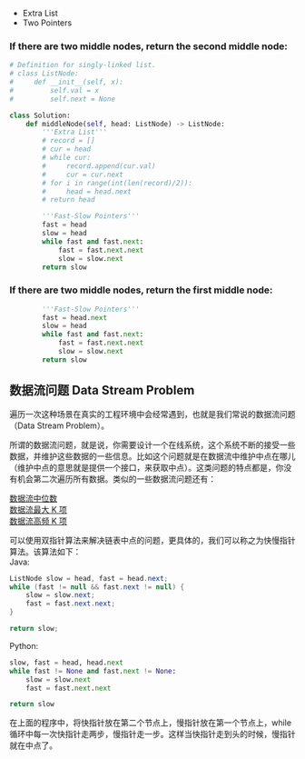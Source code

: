 - Extra List
- Two Pointers


### If there are two middle nodes, return the second middle node:  
```python
# Definition for singly-linked list.
# class ListNode:
#     def __init__(self, x):
#         self.val = x
#         self.next = None

class Solution:
    def middleNode(self, head: ListNode) -> ListNode:
        '''Extra List'''
        # record = []
        # cur = head
        # while cur:
        #     record.append(cur.val)
        #     cur = cur.next
        # for i in range(int(len(record)/2)):
        #     head = head.next
        # return head

        '''Fast-Slow Pointers'''
        fast = head
        slow = head
        while fast and fast.next:
            fast = fast.next.next
            slow = slow.next
        return slow
```

### If there are two middle nodes, return the first middle node:  
```python
        '''Fast-Slow Pointers'''
        fast = head.next
        slow = head
        while fast and fast.next:
            fast = fast.next.next
            slow = slow.next
        return slow
```
## 数据流问题 Data Stream Problem
遍历一次这种场景在真实的工程环境中会经常遇到，也就是我们常说的数据流问题（Data Stream Problem）。

所谓的数据流问题，就是说，你需要设计一个在线系统，这个系统不断的接受一些数据，并维护这些数据的一些信息。比如这个问题就是在数据流中维护中点在哪儿（维护中点的意思就是提供一个接口，来获取中点）。这类问题的特点都是，你没有机会第二次遍历所有数据。类似的一些数据流问题还有：  

[数据流中位数](http://www.lintcode.com/problem/data-stream-median/)  
[数据流最大 K 项](http://www.lintcode.com/problem/top-k-largest-numbers-ii/)  
[数据流高频 K 项](http://www.lintcode.com/problem/top-k-frequent-words-ii/)  


可以使用双指针算法来解决链表中点的问题，更具体的，我们可以称之为快慢指针算法。该算法如下：  
Java:
```java
ListNode slow = head, fast = head.next;
while (fast != null && fast.next != null) {
    slow = slow.next;
    fast = fast.next.next;
}

return slow;
```

Python:
```python
slow, fast = head, head.next
while fast != None and fast.next != None:
    slow = slow.next
    fast = fast.next.next

return slow
```
在上面的程序中，将快指针放在第二个节点上，慢指针放在第一个节点上，while 循环中每一次快指针走两步，慢指针走一步。这样当快指针走到头的时候，慢指针就在中点了。
